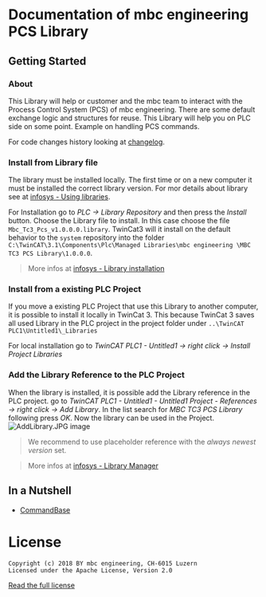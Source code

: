 # Documentation of mbc engineering PCS Library

## Getting Started

### About

This Library will help or customer and the mbc team to interact with the Process Control System (PCS) of mbc engineering. There are some default exchange logic and structures for reuse. This Library will help you on PLC side on some point. Example on handling PCS commands.

For code changes history looking at [changelog](Changelog.md).

### Install from Library file

The library must be installed locally. The first time or on a new computer it must be installed the correct library version. For mor details about library see at [infosys - Using libraries](https://infosys.beckhoff.com/english.php?content=../content/1033/tc3_plc_intro/9007203443879435.html&id=8387830030110329229). 

For Installation go to *PLC -> Library Repository* and then press the *Install* button. Choose the Library file to install. In this case choose the file `Mbc_Tc3_Pcs_v1.0.0.0.library`. TwinCat3 will it install on the default behavior to the `system` repository into the folder `C:\TwinCAT\3.1\Components\Plc\Managed Libraries\mbc engineering \MBC TC3 PCS Library\1.0.0.0`. 

> More infos at [infosys - Library installation](https://infosys.beckhoff.com/english.php?content=../content/1033/tc3_plc_intro/9007203473041419.html&id=3025451336790505210)

### Install from a existing PLC Project

If you move a existing PLC Project that use this Library to another computer, it is possible to install it locally in TwinCat 3. This because TwinCat 3 saves all used Library in the PLC project in the project folder under `..\TwinCAT PLC1\Untitled1\_Libraries`

For local installation go to *TwinCAT PLC1 - Untitled1 -> right click -> Install Project Libraries*

### Add the Library Reference to the PLC Project

When the library is installed, it is possible add the Library reference in the PLC project. go to *TwinCAT PLC1 - Untitled1 - Untitled1 Project - References -> right click -> Add Library*. In the list search for *MBC TC3 PCS Library* following press *OK*. Now the library can be used in the Project.
![AddLibrary.JPG image](res/AddLibrary.JPG)

> We recommend to use placeholder reference with the *always newest version* set.

> More infos at [infosys - Library Manager](https://infosys.beckhoff.com/english.php?content=../content/1033/tc3_plc_intro/9007203444454795.html&id=6922828777390816982)

## In a Nutshell

- [CommandBase](CommandBase.md)

# License
    Copyright (c) 2018 BY mbc engineering, CH-6015 Luzern
    Licensed under the Apache License, Version 2.0

[Read the full license](https://www.apache.org/licenses/LICENSE-2.0)